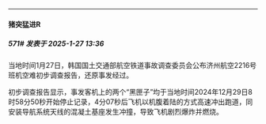 ﻿
*****

####  猪突猛进R  
##### 571#       发表于 2025-1-27 13:36

当地时间1月27日，韩国国土交通部航空铁道事故调查委员会公布济州航空2216号班机空难初步调查报告，还原事发经过。

初步调查报告显示，事发客机上的两个“黑匣子”均于当地时间2024年12月29日8时58分50秒开始停止记录，4分07秒后飞机以机腹着陆的方式高速冲出跑道，同安装导航系统天线的混凝土基座发生冲撞，导致飞机剧烈爆炸并燃烧。

